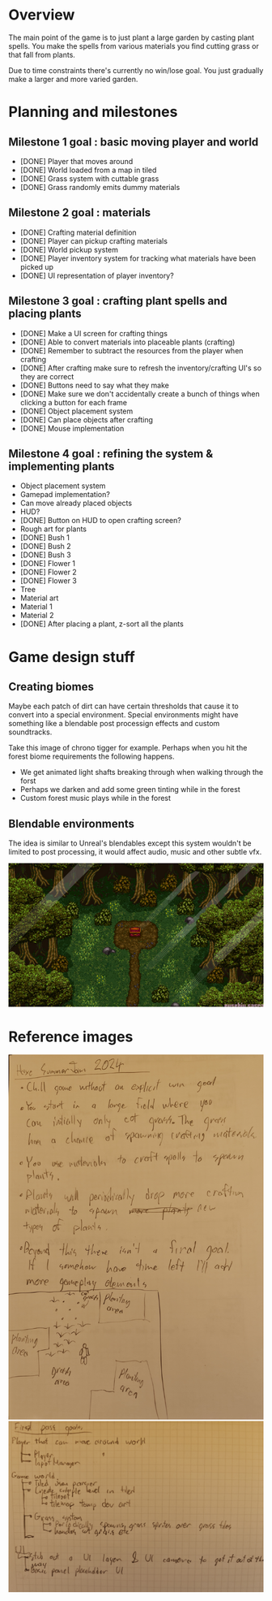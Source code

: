 # Overview

The main point of the game is to just plant a large garden by casting plant spells. You make the spells from various materials you find cutting grass or that fall from plants.

Due to time constraints there's currently no win/lose goal. You just gradually make a larger and more varied garden.

# Planning and milestones

## Milestone 1 goal : basic moving player and world

- [DONE] Player that moves around
- [DONE] World loaded from a map in tiled
- [DONE] Grass system with cuttable grass
 - [DONE] Grass randomly emits dummy materials

## Milestone 2 goal : materials

- [DONE] Crafting material definition
- [DONE] Player can pickup crafting materials
 - [DONE] World pickup system
 - [DONE] Player inventory system for tracking what materials have been picked up
  - [DONE] UI representation of player inventory?

## Milestone 3 goal : crafting plant spells and placing plants

- [DONE] Make a UI screen for crafting things
- [DONE] Able to convert materials into placeable plants (crafting)
 - [DONE] Remember to subtract the resources from the player when crafting
  - [DONE] After crafting make sure to refresh the inventory/crafting UI's so they are correct
  - [DONE] Buttons need to say what they make
  - [DONE] Make sure we don't accidentally create a bunch of things when clicking a button for each frame
- [DONE] Object placement system
 - [DONE] Can place objects after crafting
 - [DONE] Mouse implementation

## Milestone 4 goal : refining the system & implementing plants

- Object placement system
 - Gamepad implementation?
 - Can move already placed objects
- HUD?
 - [DONE] Button on HUD to open crafting screen?
- Rough art for plants
 - [DONE] Bush 1
 - [DONE] Bush 2
 - [DONE] Bush 3
 - [DONE] Flower 1
 - [DONE] Flower 2
 - [DONE] Flower 3
 - Tree
- Material art
 - Material 1
 - Material 2
- [DONE] After placing a plant, z-sort all the plants

# Game design stuff

## Creating biomes

Maybe each patch of dirt can have certain thresholds that cause it to convert into a special environment. Special environments might have something like a blendable post processign effects and custom soundtracks. 

Take this image of chrono tigger for example. Perhaps when you hit the forest biome requirements the following happens. 

- We get animated light shafts breaking through when walking through the forst
- Perhaps we darken and add some green tinting while in the forest
- Custom forest music plays while in the forest

## Blendable environments

The idea is similar to Unreal's blendables except this system wouldn't be limited to post processing, it would affect audio, music and other subtle vfx.

![images/ref_chrono_trigger_light_shafts.png](images/ref_chrono_trigger_light_shafts.png)

 # Reference images

![images/IMG_20240610_160610.jpg](images/IMG_20240610_160626.jpg)
![images/IMG_20240610_160610.jpg](images/IMG_20240610_160610.jpg)

